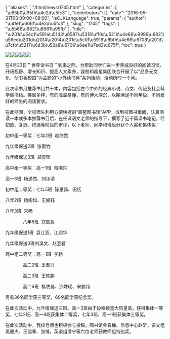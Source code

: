 {
    "aliases": [
        "/html/news/1745.html"
    ],
    "categories": [
        "\u65b0\u95fb\u4e2d\u5fc3"
    ],
    "contributors": [],
    "date": "2016-05-31T00:00:00+08:00",
    "isCJKLanguage": true,
    "params": {
        "author": "\u4fe1\u606f\u4e2d\u5fc3"
    },
    "slug": "1745",
    "tags": [
        "\u5b66\u6821\u8981\u95fb"
    ],
    "title": "\u201c\u54c1\u591a\u5143\u6587\u5316\uff0c\u521b\u4e66\u9999\u6821\u56ed\u201d\u2014\u2014\u201c\u5c0f\u5916\u8bfb\u4e66\u6708\u201d\u7cfb\u5217\u6d3b\u52a8\u5706\u6ee1\u7ed3\u675f",
    "toc": true
}

![](https://cdn.tfls.online/mirror/full/b41ef667671e7fb2089ffff798b23f33cc49942f.jpg)![](https://cdn.tfls.online/mirror/full/4393d14b867d43b4cf92f1bfb36a599cc9fadd57.jpg)![](https://cdn.tfls.online/mirror/full/159c732bede5ee8a704746f915843fadda5f1fc9.jpg)![](https://cdn.tfls.online/mirror/full/37d6aedbea56f9a2625bc06f908a94d8b36dc980.jpg)![](https://cdn.tfls.online/mirror/full/c32b333ccbb37d7a7776b14535153ff4318edd8f.jpg)




在4月23日＂世界读书日＂到来之际，为帮助同学们进一步养成良好的阅读习惯、开阔视野、增长知识、提高人文素养，我校和超星集团联合开展了以“品多元文化，创书香校园”为主题的“小外读书月”系列活动，活动历时一个月。




此次读书月推荐书目共十本，内容包括古今中外的经典小说、诗文、传记及社会科学类书籍。类型多样，有的浅显易懂，有的博大深沉，以期满足不同年级、不同爱好的师生的阅读要求。




在此期间，全校师生利用方便快捷的“超星图书馆”APP，或到校图书借阅，认真阅读一本或多本推荐书目后，在任课语文老师的指导下，撰写了近千篇读书笔记，经初选、复选、终选等阶段的审评，以下老师、同学和班级分获个人奖和集体奖：




初中组一等奖：七年2班  赵欣然




九年级保送2班  张雨竹




九年级保送3班  郑奕晖




高中组一等奖：高一1班  蒋潮兴




高一3班  杨潇然、刘冰清




初中组二等奖：七年5班  陈思畅、田恬




八年2班  杨绚如、王婉钰




八年3班  宋畅




              八年8班  郑童磊




九年级保送1班  袁江涵、江润华




九年级保送3班刘淏文、赵翌君




高中组二等奖：高一1班  李劲




              高二2班  王者兴




              高二3班  王轶鹏




              高二6班  褚冼凝、沙姝瑶、宋鹏钧




另有36名同学获三等奖，60名同学获纪念奖。









在此次活动中，九年级保送三班、高一3班由于投稿数量大质量高，获得集体一等奖，七年2班、高一4班获集体二等奖，七年3班、高一1班获集体三等奖。









在此次活动中，我校老师也积极参与投稿，图书馆金春梅，信息中心赵昕，语文组吴雅杰、王瑞春、张博，英语组潘宁等六位老师获教师组特别奖。



  
